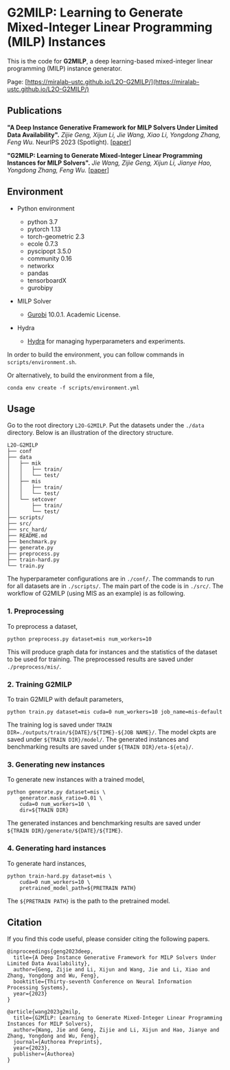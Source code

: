 # G2MILP: Learning to Generate Mixed-Integer Linear Programming (MILP) Instances

This is the code for **G2MILP**, a deep learning-based mixed-integer linear programming (MILP) instance generator. 

Page: [https://miralab-ustc.github.io/L2O-G2MILP/](https://miralab-ustc.github.io/L2O-G2MILP/)

## Publications
**"A Deep Instance Generative Framework for MILP Solvers Under Limited Data Availability".** *Zijie Geng, Xijun Li, Jie Wang, Xiao Li, Yongdong Zhang, Feng Wu.* NeurIPS 2023 (Spotlight). [[paper](https://openreview.net/pdf?id=AiEipk1X0c)]

**"G2MILP: Learning to Generate Mixed-Integer Linear Programming Instances for MILP Solvers".** *Jie Wang, Zijie Geng, Xijun Li, Jianye Hao, Yongdong Zhang, Feng Wu.* [[paper](https://www.techrxiv.org/doi/full/10.36227/techrxiv.24566554.v1)]

## Environment
- Python environment
    - python 3.7
    - pytorch 1.13
    - torch-geometric 2.3
    - ecole 0.7.3
    - pyscipopt 3.5.0
    - community 0.16
    - networkx
    - pandas
    - tensorboardX
    - gurobipy

- MILP Solver
    - [Gurobi](https://www.gurobi.com/) 10.0.1. Academic License.

- Hydra
    - [Hydra](https://hydra.cc/docs/intro/) for managing hyperparameters and experiments.


In order to build the environment, you can follow commands in `scripts/environment.sh`.

Or alternatively, to build the environment from a file,
```
conda env create -f scripts/environment.yml
```

## Usage

Go to the root directory `L2O-G2MILP`. Put the datasets under the `./data` directory. Below is an illustration of the directory structure.
```
L2O-G2MILP
├── conf
├── data
│   ├── mik
│   │   ├── train/
│   │   └── test/
│   ├── mis
│   │   ├── train/
│   │   └── test/
│   └── setcover
│       ├── train/
│       └── test/
├── scripts/
├── src/
├── src_hard/
├── README.md
├── benchmark.py
├── generate.py
├── preprocess.py
├── train-hard.py
└── train.py
```

The hyperparameter configurations are in `./conf/`.
The commands to run for all datasets are in `./scripts/`.
The main part of the code is in `./src/`.
The workflow of G2MILP (using MIS as an example) is as following.

### 1. Preprocessing

To preprocess a dataset,
```
python preprocess.py dataset=mis num_workers=10
```
This will produce graph data for instances and the statistics of the dataset to be used for training. The preprocessed results are saved under `./preprocess/mis/`. 

### 2. Training **G2MILP**

To train G2MILP with default parameters,
```
python train.py dataset=mis cuda=0 num_workers=10 job_name=mis-default
```
The training log is saved under `TRAIN DIR=./outputs/train/${DATE}/${TIME}-${JOB NAME}/`. The model ckpts are saved under `${TRAIN DIR}/model/`. The generated instances and benchmarking results are saved under `${TRAIN DIR}/eta-${eta}/`.

### 3. Generating new instances

To generate new instances with a trained model,
```
python generate.py dataset=mis \
    generator.mask_ratio=0.01 \
    cuda=0 num_workers=10 \
    dir=${TRAIN DIR}
```
The generated instances and benchmarking results are saved under `${TRAIN DIR}/generate/${DATE}/${TIME}`.

### 4. Generating hard instances
To generate hard instances,
```
python train-hard.py dataset=mis \
    cuda=0 num_workers=10 \
    pretrained_model_path=${PRETRAIN PATH}
```
The `${PRETRAIN PATH}` is the path to the pretrained model.

## Citation
If you find this code useful, please consider citing the following papers.
```
@inproceedings{geng2023deep,
  title={A Deep Instance Generative Framework for MILP Solvers Under Limited Data Availability},
  author={Geng, Zijie and Li, Xijun and Wang, Jie and Li, Xiao and Zhang, Yongdong and Wu, Feng},
  booktitle={Thirty-seventh Conference on Neural Information Processing Systems},
  year={2023}
}

@article{wang2023g2milp,
  title={G2MILP: Learning to Generate Mixed-Integer Linear Programming Instances for MILP Solvers},
  author={Wang, Jie and Geng, Zijie and Li, Xijun and Hao, Jianye and Zhang, Yongdong and Wu, Feng},
  journal={Authorea Preprints},
  year={2023},
  publisher={Authorea}
}
```
